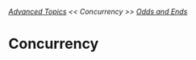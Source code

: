 _[Advanced Topics](./advanced-topics.md) << Concurrency >> [Odds and Ends](./odds-and-ends-.md)_

# Concurrency